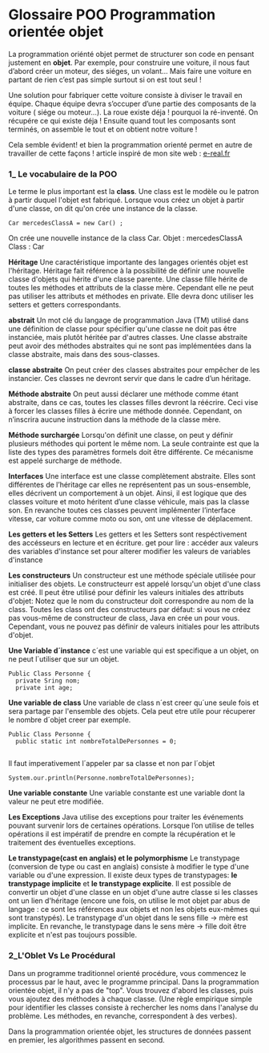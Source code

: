 # Glossaire POO Programmation orientée objet

La programmation oriénté objet permet de structurer son code en pensant justement en **objet**. Par exemple, pour construire une voiture, il nous faut d’abord créer un moteur, des siéges, un volant… Mais faire une voiture en partant de rien c’est pas simple surtout si on est tout seul !

Une solution pour fabriquer cette voiture consiste à diviser le travail en équipe. Chaque équipe devra s’occuper d’une partie des composants de la voiture ( siége ou moteur…). La roue existe déja ! pourquoi la ré-inventé. On récupére ce qui existe déja ! Ensuite quand tout les composants sont terminés, on assemble le tout et on obtient notre voiture !

Cela semble évident! et bien la programmation orienté permet en autre de travailler de cette façons !
article inspiré de mon site web : [e-real.fr](https://www.e-real.fr)

### 1\_ Le vocabulaire de la POO

Le terme le plus important est la **class**. Une class est le modèle ou le patron à partir duquel l'objet est fabriqué.
Lorsque vous créez un objet à partir d'une classe, on dit qu'on crée une instance de la classe.

`Car mercedesClassA = new Car() ;`

On crée une nouvelle instance de la class Car.
Objet : mercedesClassA
Class : Car

**Héritage**
Une caractéristique importante des langages orientés objet est l'héritage. Héritage fait référence à la possibilité de définir une nouvelle classe d'objets qui hérite d'une classe parente. Une classe fille hérite de toutes les méthodes et attributs de la classe mère. Cependant elle ne peut pas utiliser les attributs et méthodes en private. Elle devra donc utiliser les setters et getters correspondants.

**abstrait**
Un mot clé du langage de programmation Java (TM) utilisé dans une définition de classe pour spécifier qu'une classe ne doit pas être instanciée, mais plutôt héritée par d'autres classes. Une classe abstraite peut avoir des méthodes abstraites qui ne sont pas implémentées dans la classe abstraite, mais dans des sous-classes.

**classe abstraite**
On peut créer des classes abstraites pour empêcher de les instancier. Ces classes ne devront servir que dans le cadre d’un héritage.

**Méthode abstraite**
On peut aussi déclarer une méthode comme étant abstraite, dans ce cas, toutes les classes filles devront la réécrire. Ceci vise à forcer les classes filles à écrire une méthode donnée. Cependant, on n’inscrira aucune instruction dans la méthode de la classe mère.

**Méthode surchargée**
Lorsqu'on définit une classe, on peut y définir plusieurs méthodes qui portent le même nom. La seule contrainte est que la liste des types des paramètres formels doit être différente. Ce mécanisme est appelé surcharge de méthode.

**Interfaces**
Une interface est une classe complètement abstraite. Elles sont différentes de l’héritage car elles ne représentent pas un sous-ensemble, elles décrivent un comportement à un objet. Ainsi, il est logique que des classes voiture et moto héritent d’une classe véhicule, mais pas la classe son. En revanche toutes ces classes peuvent implémenter l’interface vitesse, car voiture comme moto ou son, ont une vitesse de déplacement.

**Les getters et les Setters**
Les getters et les Setters sont respéctivement des accésseurs en lecture et en écriture.
get pour lire : accéder aux valeurs des variables d'instance
set pour alterer modifier les valeurs de variables d'instance

**Les constructeurs**
Un constructeur est une méthode spéciale utilisée pour initialiser des objets. Le constructeurr est appelé lorsqu'un objet d'une class est créé. Il peut être utilisé pour définir les valeurs initiales des attributs d'objet:
Notez que le nom du constructeur doit correspondre au nom de la class. Toutes les class ont des constructeurs par défaut: si vous ne créez pas vous-même de constructeur de class, Java en crée un pour vous. Cependant, vous ne pouvez pas définir de valeurs initiales pour les attributs d'objet.

**Une Variable d´instance**
c´est une variable qui est specifique a un objet, on ne peut l´utiliser que sur un objet.
```
Public Class Personne {
  private Sring nom;
  private int age;
```

**Une variable de class** 
Une variable de class n´est creer qu´une seule fois et sera partage par l'ensemble des objets. Cela peut etre utile pour récuperer le nombre d´objet creer par exemple.
```
Public Class Personne {
  public static int nombreTotalDePersonnes = 0;
 
```
Il faut imperativement l´appeler par sa classe et non par l´objet
```
System.our.println(Personne.nombreTotalDePersonnes);
```
**Une variable constante**
Une variable constante est une variable dont la valeur ne peut etre modifiée.

**Les Exceptions**
Java utilise des exceptions pour traiter les événements pouvant survenir lors de certaines opérations. Lorsque l’on utilise de telles opérations il est impératif de prendre en compte la récupération et le traitement des éventuelles exceptions.

**Le transtypage(cast en anglais) et le polymorphisme**
Le transtypage (conversion de type ou cast en anglais) consiste à modifier le type d'une variable ou d'une expression. 
Il existe deux types de transtypages: **le transtypage implicite** et **le transtypage explicite**.
Il est possible de convertir un objet d'une classe en un objet d'une autre classe si les classes ont un lien d'héritage (encore une fois, on utilise le mot objet par abus de langage : ce sont les références aux objets et non les objets eux-mêmes qui sont transtypés).
Le transtypage d'un objet dans le sens fille -> mère est implicite.
En revanche, le transtypage dans le sens mère -> fille doit être explicite et n'est pas toujours possible.

### 2_L'Oblet Vs Le Procédural

Dans un programme traditionnel orienté procédure, vous commencez le processus par le haut, avec le programme principal.
Dans la programmation orientée objet, il n'y a pas de "top". Vous trouvez d'abord les classes, puis vous ajoutez des méthodes à chaque classe. (Une règle empirique simple pour identifier les classes consiste à rechercher les noms dans l'analyse du problème. Les méthodes, en revanche, correspondent à des verbes).

Dans la programmation orientée objet, les structures de données passent en premier, les algorithmes passent en second.
